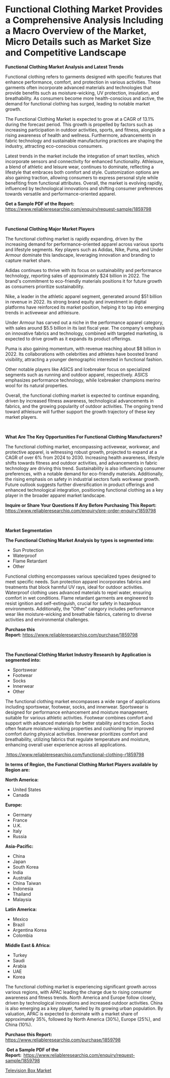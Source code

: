 <p><h1>Functional Clothing Market Provides a Comprehensive Analysis Including a Macro Overview of the Market, Micro Details such as Market Size and Competitive Landscape</h1></p><p><strong>Functional Clothing Market Analysis and Latest Trends</strong></p>
<p><p>Functional clothing refers to garments designed with specific features that enhance performance, comfort, and protection in various activities. These garments often incorporate advanced materials and technologies that provide benefits such as moisture-wicking, UV protection, insulation, and breathability. As consumers become more health-conscious and active, the demand for functional clothing has surged, leading to notable market growth.</p><p>The Functional Clothing Market is expected to grow at a CAGR of 13.1% during the forecast period. This growth is propelled by factors such as increasing participation in outdoor activities, sports, and fitness, alongside a rising awareness of health and wellness. Furthermore, advancements in fabric technology and sustainable manufacturing practices are shaping the industry, attracting eco-conscious consumers. </p><p>Latest trends in the market include the integration of smart textiles, which incorporate sensors and connectivity for enhanced functionality. Athleisure, a blend of athletic and leisure wear, continues to dominate, reflecting a lifestyle that embraces both comfort and style. Customization options are also gaining traction, allowing consumers to express personal style while benefiting from functional attributes. Overall, the market is evolving rapidly, influenced by technological innovations and shifting consumer preferences towards versatile and performance-oriented apparel.</p></p>
<p><strong>Get a Sample PDF of the Report:&nbsp;</strong> <a href="https://www.reliableresearchiq.com/enquiry/request-sample/1859798?utm_campaign=3200&utm_medium=2&utm_source=Github&utm_content=ia&utm_term=04042025&utm_id=functional-clothing">https://www.reliableresearchiq.com/enquiry/request-sample/1859798</a></p>
<p>&nbsp;</p>
<p><strong>Functional Clothing Major Market Players</strong></p>
<p><p>The functional clothing market is rapidly expanding, driven by the increasing demand for performance-oriented apparel across various sports and lifestyle segments. Key players such as Adidas, Nike, Puma, and Under Armour dominate this landscape, leveraging innovation and branding to capture market share.</p><p>Adidas continues to thrive with its focus on sustainability and performance technology, reporting sales of approximately $24 billion in 2022. The brand's commitment to eco-friendly materials positions it for future growth as consumers prioritize sustainability.</p><p>Nike, a leader in the athletic apparel segment, generated around $51 billion in revenue in 2022. Its strong brand equity and investment in digital platforms have reinforced its market position, helping it to tap into emerging trends in activewear and athleisure.</p><p>Under Armour has carved out a niche in the performance apparel category, with sales around $5.5 billion in its last fiscal year. The company's emphasis on innovative fabrics and technology, combined with targeted marketing, is expected to drive growth as it expands its product offerings.</p><p>Puma is also gaining momentum, with revenue reaching about $8 billion in 2022. Its collaborations with celebrities and athletes have boosted brand visibility, attracting a younger demographic interested in functional fashion.</p><p>Other notable players like ASICS and Icebreaker focus on specialized segments such as running and outdoor apparel, respectively. ASICS emphasizes performance technology, while Icebreaker champions merino wool for its natural properties. </p><p>Overall, the functional clothing market is expected to continue expanding, driven by increased fitness awareness, technological advancements in fabrics, and the growing popularity of outdoor activities. The ongoing trend toward athleisure will further support the growth trajectory of these key market players.</p></p>
<p>&nbsp;</p>
<p><strong>What Are The Key Opportunities For Functional Clothing Manufacturers?</strong></p>
<p><p>The functional clothing market, encompassing activewear, workwear, and protective apparel, is witnessing robust growth, projected to expand at a CAGR of over 6% from 2024 to 2030. Increasing health awareness, lifestyle shifts towards fitness and outdoor activities, and advancements in fabric technology are driving this trend. Sustainability is also influencing consumer preferences, with a notable demand for eco-friendly materials. Additionally, the rising emphasis on safety in industrial sectors fuels workwear growth. Future outlook suggests further diversification in product offerings and enhanced technological integration, positioning functional clothing as a key player in the broader apparel market landscape.</p></p>
<p><strong>Inquire or Share Your Questions If Any Before Purchasing This Report:</strong> <a href="https://www.reliableresearchiq.com/enquiry/pre-order-enquiry/1859798?utm_campaign=3200&utm_medium=2&utm_source=Github&utm_content=ia&utm_term=04042025&utm_id=functional-clothing">https://www.reliableresearchiq.com/enquiry/pre-order-enquiry/1859798</a></p>
<p>&nbsp;</p>
<p><strong>Market Segmentation</strong></p>
<p><strong>The Functional Clothing Market Analysis by types is segmented into:</strong></p>
<p><ul><li>Sun Protection</li><li>Waterproof</li><li>Flame Retardant</li><li>Other</li></ul></p>
<p><p>Functional clothing encompasses various specialized types designed to meet specific needs. Sun protection apparel incorporates fabrics and treatments that block harmful UV rays, ideal for outdoor activities. Waterproof clothing uses advanced materials to repel water, ensuring comfort in wet conditions. Flame retardant garments are engineered to resist ignition and self-extinguish, crucial for safety in hazardous environments. Additionally, the "Other" category includes performance wear like moisture-wicking and breathable fabrics, catering to diverse activities and environmental challenges.</p></p>
<p><strong>Purchase this Report:&nbsp;</strong><a href="https://www.reliableresearchiq.com/purchase/1859798?utm_campaign=3200&utm_medium=2&utm_source=Github&utm_content=ia&utm_term=04042025&utm_id=functional-clothing">https://www.reliableresearchiq.com/purchase/1859798</a></p>
<p>&nbsp;</p>
<p><strong>The Functional Clothing Market Industry Research by Application is segmented into:</strong></p>
<p><ul><li>Sportswear</li><li>Footwear</li><li>Socks</li><li>Innerwear</li><li>Other</li></ul></p>
<p><p>The functional clothing market encompasses a wide range of applications including sportswear, footwear, socks, and innerwear. Sportswear is designed for performance enhancement and moisture management, suitable for various athletic activities. Footwear combines comfort and support with advanced materials for better stability and traction. Socks often feature moisture-wicking properties and cushioning for improved comfort during physical activities. Innerwear prioritizes comfort and breathability, utilizing fabrics that regulate temperature and moisture, enhancing overall user experience across all applications.</p></p>
<p><a href="https://www.reliableresearchiq.com/functional-clothing-r1859798?utm_campaign=3200&utm_medium=2&utm_source=Github&utm_content=ia&utm_term=04042025&utm_id=functional-clothing">&nbsp;https://www.reliableresearchiq.com/functional-clothing-r1859798</a></p>
<p><strong>In terms of Region, the Functional Clothing Market Players available by Region are:</strong></p>
<p>
    <p> <strong> North America: </strong>
        <ul>
            <li>United States</li>
            <li>Canada</li>
        </ul>
        </p> 
    <p> <strong> Europe: </strong>
        <ul>
            <li>Germany</li>
            <li>France</li>
            <li>U.K.</li>
            <li>Italy</li>
            <li>Russia</li>
        </ul>
        </p> 
    <p> <strong> Asia-Pacific: </strong>
        <ul>
            <li>China</li>
            <li>Japan</li>
            <li>South Korea</li>
            <li>India</li>
            <li>Australia</li>
            <li>China Taiwan</li>
            <li>Indonesia</li>
            <li>Thailand</li>
            <li>Malaysia</li>
        </ul>
        </p> 
    <p> <strong> Latin America: </strong>
        <ul>
            <li>Mexico</li>
            <li>Brazil</li>
            <li>Argentina Korea</li>
            <li>Colombia</li>
        </ul>
        </p> 
    <p> <strong> Middle East & Africa: </strong>
        <ul>
            <li>Turkey</li>
            <li>Saudi</li>
            <li>Arabia</li>
            <li>UAE</li>
            <li>Korea</li>
        </ul>
    </p>
    </p>
<p><p>The functional clothing market is experiencing significant growth across various regions, with APAC leading the charge due to rising consumer awareness and fitness trends. North America and Europe follow closely, driven by technological innovations and increased outdoor activities. China is also emerging as a key player, fueled by its growing urban population. By valuation, APAC is expected to dominate with a market share of approximately 35%, followed by North America (30%), Europe (25%), and China (10%).</p></p>
<p><strong>Purchase this Report: </strong><a href="https://www.reliableresearchiq.com/purchase/1859798?utm_campaign=3200&utm_medium=2&utm_source=Github&utm_content=ia&utm_term=04042025&utm_id=functional-clothing">https://www.reliableresearchiq.com/purchase/1859798</a></p>
<p>&nbsp;<strong>Get a Sample PDF of the Report:&nbsp;&nbsp;</strong><a href="https://www.reliableresearchiq.com/enquiry/request-sample/1859798?utm_campaign=3200&utm_medium=2&utm_source=Github&utm_content=ia&utm_term=04042025&utm_id=functional-clothing">https://www.reliableresearchiq.com/enquiry/request-sample/1859798</a></p>
<p><strong></strong></p>
<p><p><a href="https://github.com/lefiobakali/Market-Research-Report-List-1/blob/main/television-box-market.md?utm_campaign=3200&utm_medium=2&utm_source=Github&utm_content=ia&utm_term=04042025&utm_id=functional-clothing">Television Box Market</a></p></p>